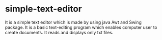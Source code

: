 # simple-text-editor
It is a simple text editor which is made by using java Awt and Swing package.
It is a basic text-editing program which enables computer user to create documents.
It reads and displays only txt files.
